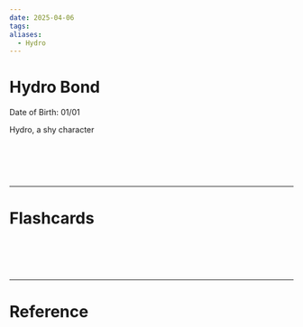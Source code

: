 ```yaml
---
date: 2025-04-06
tags: 
aliases:
  - Hydro
---
```

# Hydro Bond

Date of Birth: 01/01

Hydro, a shy character


# ‌
---
# Flashcards


# ‌
---
# Reference
